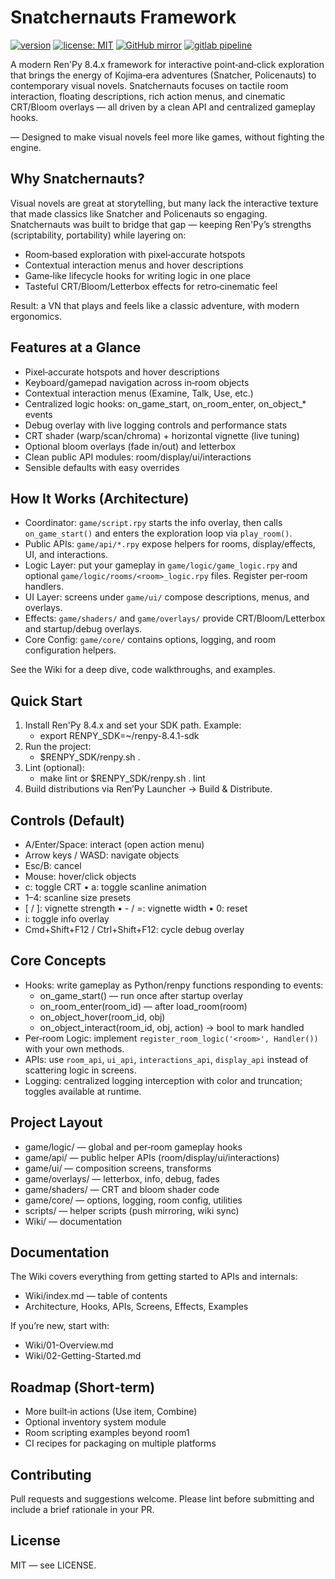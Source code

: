 # Snatchernauts Framework

[![version](https://img.shields.io/badge/version-0.5.1-blue)](CHANGELOG.md)
[![license: MIT](https://img.shields.io/badge/license-MIT-green)](LICENSE)
[![GitHub mirror](https://img.shields.io/badge/github-mirror-blue?logo=github)](https://github.com/grahfmusic/snatchernauts_framework)
[![gitlab pipeline](https://gitlab.com/grahfmusic/snatchernauts_framework/badges/main/pipeline.svg)](https://gitlab.com/grahfmusic/snatchernauts_framework/-/pipelines)

A modern Ren'Py 8.4.x framework for interactive point‑and‑click exploration that brings the energy of Kojima‑era adventures (Snatcher, Policenauts) to contemporary visual novels. Snatchernauts focuses on tactile room interaction, floating descriptions, rich action menus, and cinematic CRT/Bloom overlays — all driven by a clean API and centralized gameplay hooks.

— Designed to make visual novels feel more like games, without fighting the engine.


## Why Snatchernauts?
Visual novels are great at storytelling, but many lack the interactive texture that made classics like Snatcher and Policenauts so engaging. Snatchernauts was built to bridge that gap — keeping Ren'Py’s strengths (scriptability, portability) while layering on:
- Room‑based exploration with pixel‑accurate hotspots
- Contextual interaction menus and hover descriptions
- Game‑like lifecycle hooks for writing logic in one place
- Tasteful CRT/Bloom/Letterbox effects for retro‑cinematic feel

Result: a VN that plays and feels like a classic adventure, with modern ergonomics.


## Features at a Glance
- Pixel‑accurate hotspots and hover descriptions
- Keyboard/gamepad navigation across in‑room objects
- Contextual interaction menus (Examine, Talk, Use, etc.)
- Centralized logic hooks: on_game_start, on_room_enter, on_object_* events
- Debug overlay with live logging controls and performance stats
- CRT shader (warp/scan/chroma) + horizontal vignette (live tuning)
- Optional bloom overlays (fade in/out) and letterbox
- Clean public API modules: room/display/ui/interactions
- Sensible defaults with easy overrides


## How It Works (Architecture)
- Coordinator: `game/script.rpy` starts the info overlay, then calls `on_game_start()` and enters the exploration loop via `play_room()`.
- Public APIs: `game/api/*.rpy` expose helpers for rooms, display/effects, UI, and interactions.
- Logic Layer: put your gameplay in `game/logic/game_logic.rpy` and optional `game/logic/rooms/<room>_logic.rpy` files. Register per‑room handlers.
- UI Layer: screens under `game/ui/` compose descriptions, menus, and overlays.
- Effects: `game/shaders/` and `game/overlays/` provide CRT/Bloom/Letterbox and startup/debug overlays.
- Core Config: `game/core/` contains options, logging, and room configuration helpers.

See the Wiki for a deep dive, code walkthroughs, and examples.


## Quick Start
1) Install Ren'Py 8.4.x and set your SDK path. Example:
   - export RENPY_SDK=~/renpy-8.4.1-sdk
2) Run the project:
   - $RENPY_SDK/renpy.sh .
3) Lint (optional):
   - make lint  or  $RENPY_SDK/renpy.sh . lint
4) Build distributions via Ren’Py Launcher → Build & Distribute.


## Controls (Default)
- A/Enter/Space: interact (open action menu)
- Arrow keys / WASD: navigate objects
- Esc/B: cancel
- Mouse: hover/click objects
- c: toggle CRT • a: toggle scanline animation
- 1–4: scanline size presets
- [ / ]: vignette strength • - / =: vignette width • 0: reset
- i: toggle info overlay
- Cmd+Shift+F12 / Ctrl+Shift+F12: cycle debug overlay


## Core Concepts
- Hooks: write gameplay as Python/renpy functions responding to events:
  - on_game_start() — run once after startup overlay
  - on_room_enter(room_id) — after load_room(room)
  - on_object_hover(room_id, obj)
  - on_object_interact(room_id, obj, action) → bool to mark handled
- Per‑room Logic: implement `register_room_logic('<room>', Handler())` with your own methods.
- APIs: use `room_api`, `ui_api`, `interactions_api`, `display_api` instead of scattering logic in screens.
- Logging: centralized logging interception with color and truncation; toggles available at runtime.


## Project Layout
- game/logic/ — global and per‑room gameplay hooks
- game/api/ — public helper APIs (room/display/ui/interactions)
- game/ui/ — composition screens, transforms
- game/overlays/ — letterbox, info, debug, fades
- game/shaders/ — CRT and bloom shader code
- game/core/ — options, logging, room config, utilities
- scripts/ — helper scripts (push mirroring, wiki sync)
- Wiki/ — documentation


## Documentation
The Wiki covers everything from getting started to APIs and internals:
- Wiki/index.md — table of contents
- Architecture, Hooks, APIs, Screens, Effects, Examples

If you’re new, start with:
- Wiki/01-Overview.md
- Wiki/02-Getting-Started.md


## Roadmap (Short‑term)
- More built‑in actions (Use item, Combine)
- Optional inventory system module
- Room scripting examples beyond room1
- CI recipes for packaging on multiple platforms


## Contributing
Pull requests and suggestions welcome. Please lint before submitting and include a brief rationale in your PR.


## License
MIT — see LICENSE.
